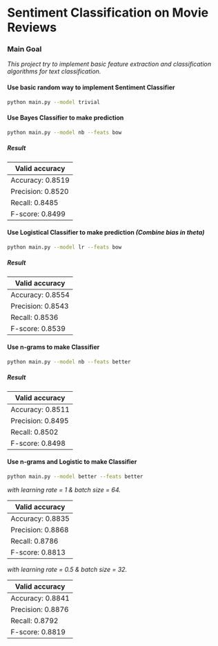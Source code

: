 # Sentiment Classification on Movie Reviews

### Main Goal

*This project try to implement basic feature extraction and classification algorithms for text classification.*

#### Use basic random way to implement Sentiment Classifier

```bash
python main.py --model trivial
```

#### Use Bayes Classifier to make prediction

```bash
python main.py --model nb --feats bow
``` 

##### Result

| Valid accuracy    |
|-------------------|
| Accuracy: 0.8519  |
| Precision: 0.8520 |
| Recall: 0.8485    |
| F-score: 0.8499   |

#### Use Logistical Classifier to make prediction *(Combine bias in theta)*

```bash
python main.py --model lr --feats bow
```

##### Result

| Valid accuracy    |
|-------------------|
| Accuracy: 0.8554  |
| Precision: 0.8543 |
| Recall: 0.8536    |
| F-score: 0.8539   |

#### Use n-grams to make Classifier

```bash
python main.py --model nb --feats better
```

##### Result

| Valid accuracy    |
|-------------------|
| Accuracy: 0.8511  |
| Precision: 0.8495 |
| Recall: 0.8502    |
| F-score: 0.8498   |

#### Use n-grams and Logistic to make Classifier
```bash
python main.py --model better --feats better
```
*with learning rate = 1 & batch size = 64.*  

| Valid accuracy    |
|-------------------|
| Accuracy: 0.8835  |
| Precision: 0.8868 |
| Recall: 0.8786    |
| F-score: 0.8813   |

*with learning rate = 0.5 & batch size = 32.* 

| Valid accuracy    |
|-------------------|
| Accuracy: 0.8841  |
| Precision: 0.8876 |
| Recall: 0.8792    |
| F-score: 0.8819   |
